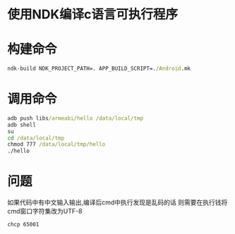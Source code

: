 # 使用NDK编译c语言可执行程序

# 构建命令
```cmd
ndk-build NDK_PROJECT_PATH=. APP_BUILD_SCRIPT=./Android.mk
```

# 调用命令
```cmd
adb push libs/armeabi/hello /data/local/tmp
adb shell
su
cd /data/local/tmp
chmod 777 /data/local/tmp/hello
./hello
```

# 问题

如果代码中有中文输入输出,编译后cmd中执行发现是乱码的话 则需要在执行钱将cmd窗口字符集改为UTF-8


```shell
chcp 65001
```